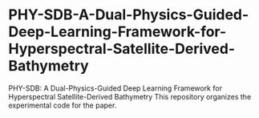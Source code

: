 # PHY-SDB-A-Dual-Physics-Guided-Deep-Learning-Framework-for-Hyperspectral-Satellite-Derived-Bathymetry
PHY-SDB: A Dual-Physics-Guided Deep Learning Framework for Hyperspectral Satellite-Derived Bathymetry This repository organizes the experimental code for the paper.
